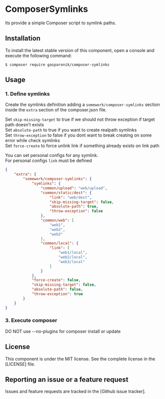 ComposerSymlinks
=====================

Its provide a simple Composer script to symlink paths.

Installation
------------

To install the latest stable version of this component, open a console and execute the following command:

```
$ composer require gasparonik/composer-symlinks
```

Usage
-----

### 1. Define symlinks

Create the symlinks definition adding a `somework/composer-symlinks` section inside the `extra` section of the composer.json file.

Set `skip-missing-target` to true if we should not throw exception if target path doesn't exists  
Set `absolute-path` to true if you want to create realpath symlinks  
Set `throw-exception` to false if you dont want to break creating on some error while check symlinks  
Set `force-create` to force unlink link if something already exists on link path    

You can set personal configs for any symlink.  
For personal configs `link` must be defined  

```json
{
    "extra": {
        "somework/composer-symlinks": {
            "symlinks": {
                "common/upload": "web/upload",
                "common/static/dest": {
                    "link": "web/dest",
                    "skip-missing-target": false,
                    "absolute-path": true,
                    "throw-exception": false
                },
                "common/web": [
                    "web1",
                    "web2",
                    "web3"
                ],
                "common/local": {
                    "link": [
                        "web1/local",
                        "web2/local",
                        "web3/local"
                    ]
                }
            },
            "force-create": false,
            "skip-missing-target": false,
            "absolute-path": false,
            "throw-exception": true
        }
    }
}
```

### 3. Execute composer

DO NOT use --no-plugins for composer install or update

License
-------

This component is under the MIT license. See the complete license in the [LICENSE] file.


Reporting an issue or a feature request
---------------------------------------

Issues and feature requests are tracked in the [Github issue tracker].
